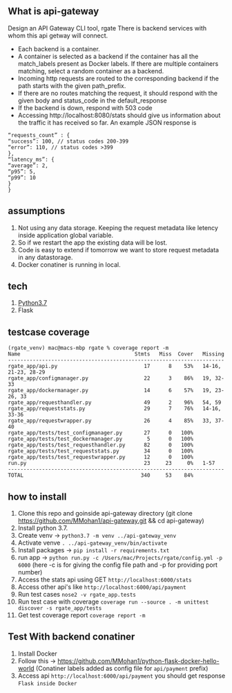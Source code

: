 ## What is api-gateway
Design an API Gateway CLI tool, rgate
There is backend services with whom this api getway will connect.
- Each backend is a container.
- A container is selected as a backend if the container has all the match_labels present as
Docker labels. If there are multiple containers matching, select a random container as a
backend.
- Incoming http requests are routed to the corresponding backend if the path starts with
the given path_prefix.
- If there are no routes matching the request, it should respond with the given body and
status_code in the default_response
- If the backend is down, respond with 503 code
- Accessing http://localhost:8080/stats should give us information about the traffic it
has received so far. An example JSON response is
```{
“requests_count” : {
“success”: 100, // status codes 200-399
“error”: 110, // status codes >399
},
“latency_ms”: {
“average”: 2,
“p95”: 5,
“p99”: 10
}
}
```
## assumptions
1. Not using any data storage. Keeping the request metadata like letency inside application global variable.
2. So if we restart the app the existing data will be lost.
3. Code is easy to extend if tomorrow we want to store request metadata in any datastorage.
4. Docker conatiner is running in local.

## tech
1. [Python3.7](https://www.python.org/downloads/)
2. Flask

## testcase coverage
```
(rgate_venv) mac@macs-mbp rgate % coverage report -m
Name                                     Stmts   Miss  Cover   Missing
----------------------------------------------------------------------
rgate_app/api.py                            17      8    53%   14-16, 21-23, 28-29
rgate_app/configmanager.py                  22      3    86%   19, 32-33
rgate_app/dockermanager.py                  14      6    57%   19, 23-26, 33
rgate_app/requesthandler.py                 49      2    96%   54, 59
rgate_app/requeststats.py                   29      7    76%   14-16, 33-36
rgate_app/requestwrapper.py                 26      4    85%   33, 37-40
rgate_app/tests/test_configmanager.py       27      0   100%
rgate_app/tests/test_dockermanager.py        5      0   100%
rgate_app/tests/test_requesthandler.py      82      0   100%
rgate_app/tests/test_requeststats.py        34      0   100%
rgate_app/tests/test_requestwrapper.py      12      0   100%
run.py                                      23     23     0%   1-57
----------------------------------------------------------------------
TOTAL                                      340     53    84%
```

## how to install
1. Clone this repo and goinside api-gateway directory (git clone https://github.com/MMohan1/api-gateway.git && cd api-gateway)
2. Install python 3.7.
3. Create venv -> `python3.7 -m venv ../api-gateway_venv`
4. Activate venve `. ../api-gateway_venv/bin/activate`
5. Install packages -> `pip install -r requirements.txt`
6. run app -> `python run.py -c /Users/mac/Projects/rgate/config.yml -p 6000` (here -c is for giving the config file path and -p for providing port number)
7. Access the stats api using GET `http://localhost:6000/stats`
8. Access other api's like `http://localhost:6000/api/payment`
9. Run test cases `nose2 -v rgate_app.tests`
10. Run test case with coverage `coverage run --source . -m unittest discover -s rgate_app/tests`
11. Get test coverage report `coverage report -m`

## Test With backend conatiner

1. Install Docker
2. Follow this -> https://github.com/MMohan1/python-flask-docker-hello-world (Conatiner labels added as config file for `api/payment` prefix)
3. Access api `http://localhost:6000/api/payment` you should get response `Flask inside Docker`
